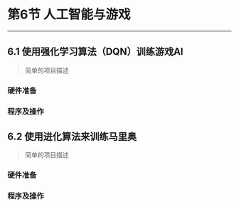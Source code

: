 # 第6节 人工智能与游戏

---

## 6.1 使用强化学习算法（DQN）训练游戏AI

>简单的项目描述

### 硬件准备

### 程序及操作

## 6.2 使用进化算法来训练马里奥

>简单的项目描述

### 硬件准备

### 程序及操作
